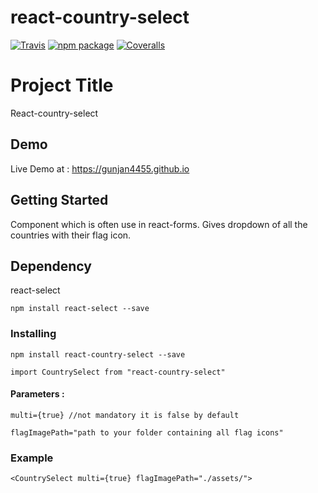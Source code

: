 # react-country-select

[![Travis][build-badge]][build]
[![npm package][npm-badge]](https://www.npmjs.com/package/react-country-select)
[![Coveralls][coveralls-badge]][coveralls]

# Project Title

React-country-select

## Demo

Live Demo at : https://gunjan4455.github.io

## Getting Started

Component which is often use in react-forms. Gives dropdown of all the countries with their flag icon.

## Dependency

react-select
```
npm install react-select --save
```

### Installing 
``` 
npm install react-country-select --save

import CountrySelect from "react-country-select"
```

#### Parameters :
```
multi={true} //not mandatory it is false by default

flagImagePath="path to your folder containing all flag icons"
```
### Example
```
<CountrySelect multi={true} flagImagePath="./assets/">
```

[build-badge]: https://img.shields.io/travis/user/repo/master.png?style=flat-square
[build]: https://travis-ci.org/user/repo

[npm-badge]: https://img.shields.io/npm/v/npm-package.png?style=flat-square
[npm]: https://www.npmjs.org/package/npm-package

[coveralls-badge]: https://img.shields.io/coveralls/user/repo/master.png?style=flat-square
[coveralls]: https://coveralls.io/github/user/repo
